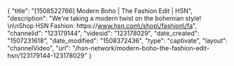 {
    "title": "[1508522766] Modern Boho | The Fashion Edit | HSN",
    "description": "We're taking a modern twist on the bohemian style! \n\nShop HSN Fashion: https:\/\/www.hsn.com\/shop\/fashion\/fa",
    "channelid": "123179144",
    "videoid": "123178029",
    "date_created": "1507231618",
    "date_modified": "1508372436",
    "type": "captivate",
    "layout": "channelVideo",
    "url": "\/hsn-network\/modern-boho-the-fashion-edit-hsn\/123179144-123178029"
}